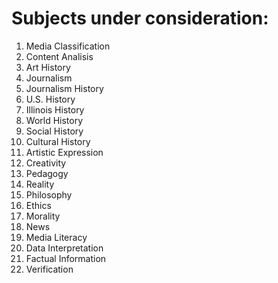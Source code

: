 # Subjects under consideration:
1. Media Classification
2. Content Analisis
3. Art History
4. Journalism
5. Journalism History
6. U.S. History
7. Illinois History
8. World History
9. Social History
10. Cultural History
11. Artistic Expression
12. Creativity
13. Pedagogy
14. Reality
15. Philosophy
16. Ethics
17. Morality
18. News
19. Media Literacy
20. Data Interpretation
21. Factual Information
22. Verification
